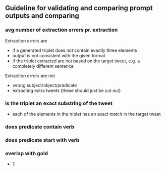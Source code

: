 ## Guideline for validating and comparing prompt outputs and comparing

### avg number of extraction errors pr. extraction
Extraction errors are
- if a generated triplet does not contain exactly three elements
- output is not consistent with the given format
- if the triplet extracted are not based on the target tweet, e.g. a completely different sentence

Extraction errors are not
- wrong subject/object/predicate
- extracting extra tweets (these should just be cut out)

### is the triplet an exact substring of the tweet
- each of the elements in the triplet has en exact match in the target tweet

### does predicate contain verb

### does predicate start with verb

### overlap with gold
- ?
